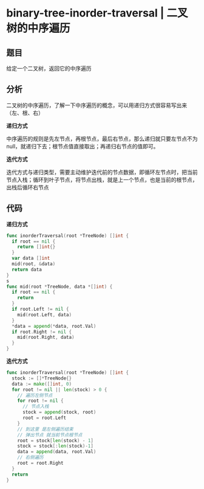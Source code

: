 # binary-tree-inorder-traversal | 二叉树的中序遍历

## 题目

给定一个二叉树，返回它的中序遍历

## 分析

二叉树的中序遍历，了解一下中序遍历的概念，可以用递归方式很容易写出来（左、根、右）

**递归方式**

中序遍历的规则是先左节点，再根节点，最后右节点，那么递归就只要左节点不为null，就递归下去；根节点值直接取出；再递归右节点的值即可。



**迭代方式**

迭代方式与递归类型，需要主动维护迭代前的节点数据，即循环左节点时，把当前节点入栈；循环到叶子节点，将节点出栈，就是上一个节点，也是当前的根节点，出栈后循环右节点

## 代码

**递归方式**

```Go
func inorderTraversal(root *TreeNode) []int {
  if root == nil {
    return []int{}
  }
  var data []int
  mid(root, &data)
  return data
}
s
func mid(root *TreeNode, data *[]int) {
  if root == nil {
    return
  }
  if root.Left != nil {
    mid(root.Left, data)
  }
  *data = append(*data, root.Val)
  if root.Right != nil {
    mid(root.Right, data)
  }
}
```

**迭代方式**

```go
func inorderTraversal(root *TreeNode) []int {
  stock := []*TreeNode{}
  data := make([]int, 0)
  for root != nil || len(stock) > 0 {
    // 遍历左侧节点
    for root != nil {
      // 节点入栈
      stock = append(stock, root)
      root = root.Left
    }
    // 到这里 是左侧遍历结束
    // 弹出节点 就当前节点根节点
    root = stock[len(stock) - 1]
    stock = stock[:len(stock)-1]
    data = append(data, root.Val)
    // 右侧遍历 
    root = root.Right
  }
  return
}
```

